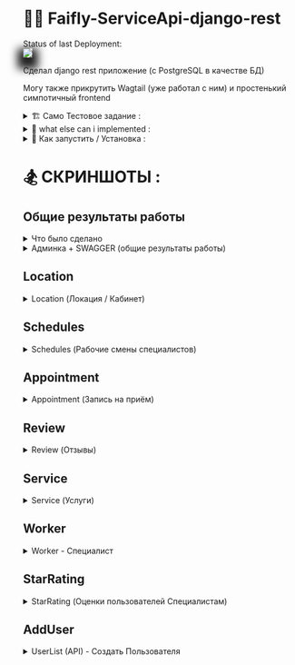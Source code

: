 # 👨‍⚕️ Faifly-ServiceApi-django-rest
Status of last Deployment:<br>
<img src="https://github.com/friz25/Flask-Online-Store-45/workflows/My-GitHub-Actions-Basics/badge.svg?branch=master"><br>

Сделал django rest приложение (с PostgreSQL в качестве БД) <br>

Могу также прикрутить Wagtail (уже работал с ним) и простенький симпотичный frontend

<details><summary>🏗 Cамо Тестовое задание :</summary>

Написать бекенд для контроля записи пользователей на услуги 
Написать web API с набором эндпоинтов, позволяющим клиентам получать список свободных специалистов в определённое время, а также записываться на прием к специалистам. Специалисты должны получать список записанных на определённое время клиентов. Кроме того, администратор должен иметь возможность управлять специалистами и их рабочим временем.
Примеры использования:
запись на прием к врачу , запись на косметологическую процедуру, стрижку, массаж, и т.п. запись на оформление документов
Проект можно условно разделить на 3 части:
API для клиентов, позволяющая записаться на свободное время к определенному специалисту 
API для специалистов, позволяющая видеть записанных на приём клиентов
Админ-панель для администраторов, позволяющая управлять специалистами, их рабочими часами

Основные сущности:
- Location - место для работы специалиста. В одном месте в одно время может работать только один специалист
- Worker - специалист, предоставляющий услугу
- Schedule - временной отрезок работы специалиста.
Для каждого рабочего дня можно устанавливать отдельный отрезок, также в один день можно установить несколько рабочих отрезков (например, с 8:00 до 10:00 и с 17:00 до 21:00 того же дня)
- Appointment - забронированная запись на прием, создаваемая клиентом через API. Запись должна содержать время начала и время конца (разные процедуры могут занимать разное время)

API для клиентов - web API, позволяющее получить список специалистов, время приема специалиста для определенного дня, а также возможность записаться на приём в определённое (свободное) время. Пользовательский API должен предоставлять следующую информацию
список специалистов с возможностью фильтрации по их специальности выбор расписания специалиста по дате

API для специалистов - web API, позволяющее получить список клиентов, записанных на приём. API должен предоставлять следующую информацию:
список клиентов и временных отрезков, на которые они зарегистрированы, с возможностью фильтрации их по дате

Обязательные требования по стеку технологий: Использование реляционной базы данных Использование python и Django для написания бекенда

Будет плюсом: 
- Использование Django REST Framework  
- Использование Wagtail (для админ панели)
- Создание frontend части для клиентов/специалистов

На своё усмотрение можно добавить любую функциональность

</details>

<details><summary>🏰 what else can i implemented :</summary>

### FrontEnd part:

- jinja templating
- bootstrap
- admin panel (images in admin panel) (article editor - ckeditor)
- reviews
- worker, service, location filter
- worker, service search
- worker, service, location ratings
- Ajax filtering (dynamic content)
- pagination
- flat pages
- newsletter subscription
- multilangualism
- authorization and registration
- login via Vk, Gmail


</details>
<details><summary>🧙 Как запустить / Установка :</summary>

клонируем проект из github'a себе на рабочий пк<br>
создадим venv `python -m venv venv`<br>
зайдём в виртуальное окружение
с терминала (venv/Scripts/activate):
```
pip install django
pip install pillow
pip install djangorestframework
pip install psycopg2-binary
pip install django-filter
pip install djoser
pip install djangorestframework_simplejwt
pip install django-cors-headers 
pip install django-ckeditor
```
Установим PostgreSQL. Запустим. Создадим таблицу `service`<br>
*заёдём в файл `settings.py` укажем свои данные БД там :
```python
DATABASES = {
    'default': {
        'ENGINE': 'django.db.backends.postgresql_psycopg2',
        'NAME': 'db.name',
        'USER': 'user_name',
        'PASSWORD': 'pass',
        'HOST': 'localhost',
        'PORT':  '5432',
     }
}
```
*создаём админа
`python manage.py createsuperuser`
*проведём миграции в БД
```
python manage.py makemigrations
python manage.py migrate
python manage.py runserver
```
*если всё ОК, проект запустился 🧙<br><br>
http://127.0.0.1:8000/admin/ <br>
http://127.0.0.1:8000/swagger/

</details>

# 🏂 СКРИНШОТЫ :

## Общие результаты работы

<details><summary>Что было сделано</summary>

1. ckeditor (удобный редактор текста в админке) добавлен для service, worker, location, appointment (можно добавить еще для schedule, review, ServiceCategory) 
2. добавление и вывод отзывов/комментов для worker (атакже в бете - для service, location, appointment)
3. добавление и обновление, вывод рейтинга (1-5 звёзд) для worker (атакже в бете - для service)
4. фильтрация по типам услуг, услугам и цене (django-filter) (в бете)
5. djoser регистрация, авторизация, отправка email с подтверждением
6. drf-yasg автодокументирование api
7. добавление cors header'ов
8. пагинация в api (общая и частная)

</details>

<details><summary>Админка + SWAGGER (общие результаты работы)</summary>

Админка - Главная страница

<img src="https://i.ibb.co/KG6FWPH/Django-Google-Chrome.jpg" width="300">

SWAGGER (Полный отчёт)

<img src="https://i.ibb.co/tcNRrhm/screencapture-127-0-0-1-8000-swagger-2022-07-01-12-27-32.png" width="300">

</details>

## Location
<details><summary>Location (Локация / Кабинет)</summary>

Locations (API) - Все Локации / Кабинеты

<img src="https://i.ibb.co/JcFFDGH/screencapture-127-0-0-1-8000-api-v1-location-2022-07-04-09-54-14.png" width="300">

Location/1 (API) - Инфа об одной Локация / Кабинет

<img src="https://i.ibb.co/0F6CFwx/Locations-1-Django-REST-framework-Google-Chrome.jpg" width="300">

Location - Список Локация / Кабинет (в админке)

<img src="https://i.ibb.co/S5BsYvG/screencapture-127-0-0-1-8000-admin-services-location-2022-07-01-13-02-15.png" width="300">

Location - Редактировать Локация / Кабинет (в админке)

<img src="https://i.ibb.co/bJr1TDv/screencapture-127-0-0-1-8000-admin-services-location-5-change-2022-07-01-13-02-28.png" width="300">

</details>

## Schedules
<details><summary>Schedules (Рабочие смены специалистов)</summary>

Schedule (API) - Рабочие смены специалистов

<img src="https://i.ibb.co/1Q2L4y3/screencapture-127-0-0-1-8000-api-v1-schedule-2022-07-04-12-04-05.png" width="300">

Schedule/1 (API) - Инфа об одной Рабочей смене специалиста

<img src="https://i.ibb.co/wppxV5C/Schedules-1-Django-REST-framework-Google-Chrome.jpg" width="300">

Schedule - Список всех Рабочих смен специалистов (в админке)

<img src="https://i.ibb.co/pR4BJjX/Django-Google-Chrome.jpg" width="300">

</details>

## Appointment
<details><summary>Appointment (Запись на приём) </summary>

Appointment (API) - Добавление записи на приём (к специалисту)

<img src="https://i.ibb.co/TvJ7Sht/Appointment-Create-Django-REST-framework-Google-Chrome.jpg" width="300">

Appointment (API) - Запись на приём

<img src="https://i.ibb.co/KbF2vw4/Appointment-Django-REST-framework-Google-Chrome.jpg" width="300">

Appointment - Запись на приём (в админке)

<img src="https://i.ibb.co/5kYTkcR/screencapture-127-0-0-1-8000-admin-services-appointment-3-change-2022-07-01-13-04-32.png" width="300">

Appointment - Список всех Записей на приём (в админке)

<img src="https://i.ibb.co/Y2TqJXS/Django-Google-Chrome.jpg" width="300">

</details>

## Review
<details><summary>Review (Отзывы) </summary>

Review Create (API) - Создать отзыв о Специалисте

<img src="https://i.ibb.co/tCXhMjc/screencapture-127-0-0-1-8000-api-v1-review-2022-07-01-12-25-15.png" width="300">

Review - Список Отзывов (в админке)

<img src="https://i.ibb.co/JvP6pzx/screencapture-127-0-0-1-8000-admin-services-review-2022-07-01-13-01-42.png" width="300">


Review - Редактировать Отзыв (в админке)

<img src="https://i.ibb.co/8rRck8p/Django-Google-Chrome.jpg" width="300">

</details>

## Service

<details><summary>Service (Услуги)</summary>

Service - Редактировать Услугу (в админке)

<img src="https://i.ibb.co/FhxbNBQ/screencapture-127-0-0-1-8000-admin-services-service-2-change-2022-07-01-12-59-31.png" width="300">

ServiceShots - Список Фото Услуг (в админке)

<img src="https://i.ibb.co/PDvPD2r/screencapture-127-0-0-1-8000-admin-services-serviceshots-2022-07-01-13-03-09.png" width="300">

Service - Список всех Услуг (в админке)

<img src="https://i.ibb.co/1RJ2vQk/Django-Google-Chrome.jpg" width="300">

Service/1 (API) - Описание одной Услуги

<img src="https://i.ibb.co/bFmp9GP/screencapture-127-0-0-1-8000-api-v1-service-1-2022-07-01-12-20-06.png" width="300">

Service (API) - Список всех Услуг

<img src="https://i.ibb.co/Hdxkm54/screencapture-127-0-0-1-8000-api-v1-service-2022-07-04-12-05-25.png" width="300">

</details>

## Worker

<details><summary>Worker - Специалист </summary>

Worker - Редактировать Специалиста (в админке) 

<img src="https://i.ibb.co/pbM7D6R/screencapture-127-0-0-1-8000-admin-services-worker-5-change-2022-07-04-12-05-10.png" width="300">

Worker - Список Специалистов (в админке)

<img src="https://i.ibb.co/gmM0SDq/screencapture-127-0-0-1-8000-admin-services-worker-2022-07-01-12-59-48.png" width="300">

Workers (API) - Список всех Специалистов

<img src="https://i.ibb.co/sPW3dYX/screencapture-127-0-0-1-8000-api-v1-worker-2022-07-04-12-05-39.png" width="300">

Worker/1 (API) - Описание одного Специалиста

<img src="https://i.ibb.co/nLYG5K3/screencapture-127-0-0-1-8000-api-v1-worker-1-2022-07-04-12-05-56.png" width="300">

</details>

## StarRating

<details><summary>StarRating (Оценки пользователей Специалистам)</summary>

Add Star Rating (API) - Добавить оценку пользователя Специалисту

<img src="https://i.ibb.co/M191jWS/screencapture-127-0-0-1-8000-api-v1-rating-2022-07-01-12-28-09.png" width="300">

Rating - Список всех оставленых Оценок Специалистам (в админке)

<img src="https://i.ibb.co/vXDzfSc/Django-Google-Chrome.jpg" width="300">

</details>

## AddUser
<details><summary>UserList (API) - Создать Пользователя</summary>

<img src="https://i.ibb.co/VLLcQKK/screencapture-127-0-0-1-8000-auth-users-2022-07-01-12-22-50.png" width="300">

</details>

<style>
img{
box-shadow: 0px 10px 15px 10px #222;
}
img:hover {
box-shadow: 0 0 0 1px #ccc,
0 -20px 10px -5px #6BFA76,
20px 0 10px -5px #FBC16A,
0 20px 10px -5px #F4F171,
-20px 0 10px -5px #6BA5FA;	
-webkit-transition: all 0.5s ease;
-moz-transition: all 0.5s ease;
transition: all 0.5s ease;
}
</style>
